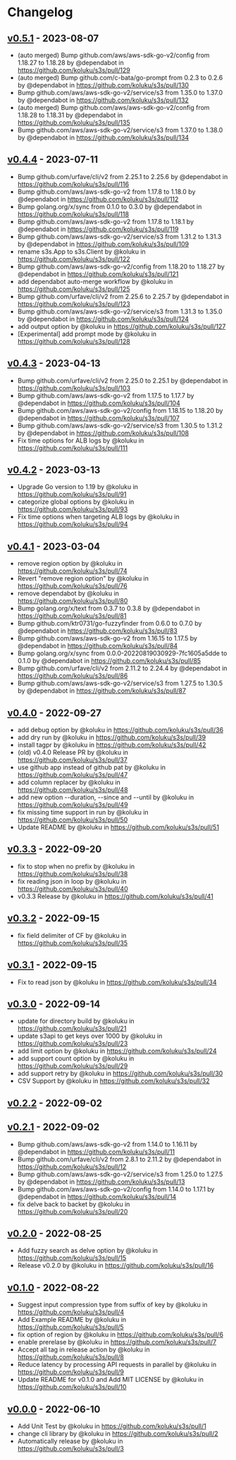 # Changelog

## [v0.5.1](https://github.com/koluku/s3s/compare/v0.5.0...v0.5.1) - 2023-08-07
- (auto merged) Bump github.com/aws/aws-sdk-go-v2/config from 1.18.27 to 1.18.28 by @dependabot in https://github.com/koluku/s3s/pull/129
- (auto merged) Bump github.com/c-bata/go-prompt from 0.2.3 to 0.2.6 by @dependabot in https://github.com/koluku/s3s/pull/130
- Bump github.com/aws/aws-sdk-go-v2/service/s3 from 1.35.0 to 1.37.0 by @dependabot in https://github.com/koluku/s3s/pull/132
- (auto merged) Bump github.com/aws/aws-sdk-go-v2/config from 1.18.28 to 1.18.31 by @dependabot in https://github.com/koluku/s3s/pull/135
- Bump github.com/aws/aws-sdk-go-v2/service/s3 from 1.37.0 to 1.38.0 by @dependabot in https://github.com/koluku/s3s/pull/134

## [v0.4.4](https://github.com/koluku/s3s/compare/v0.4.3...v0.4.4) - 2023-07-11
- Bump github.com/urfave/cli/v2 from 2.25.1 to 2.25.6 by @dependabot in https://github.com/koluku/s3s/pull/116
- Bump github.com/aws/aws-sdk-go-v2 from 1.17.8 to 1.18.0 by @dependabot in https://github.com/koluku/s3s/pull/112
- Bump golang.org/x/sync from 0.1.0 to 0.3.0 by @dependabot in https://github.com/koluku/s3s/pull/118
- Bump github.com/aws/aws-sdk-go-v2 from 1.17.8 to 1.18.1 by @dependabot in https://github.com/koluku/s3s/pull/119
- Bump github.com/aws/aws-sdk-go-v2/service/s3 from 1.31.2 to 1.31.3 by @dependabot in https://github.com/koluku/s3s/pull/109
- rename s3s.App to s3s.Client by @koluku in https://github.com/koluku/s3s/pull/122
- Bump github.com/aws/aws-sdk-go-v2/config from 1.18.20 to 1.18.27 by @dependabot in https://github.com/koluku/s3s/pull/121
- add dependabot auto-merge workflow by @koluku in https://github.com/koluku/s3s/pull/125
- Bump github.com/urfave/cli/v2 from 2.25.6 to 2.25.7 by @dependabot in https://github.com/koluku/s3s/pull/123
- Bump github.com/aws/aws-sdk-go-v2/service/s3 from 1.31.3 to 1.35.0 by @dependabot in https://github.com/koluku/s3s/pull/124
- add output option by @koluku in https://github.com/koluku/s3s/pull/127
- [Experimental] add prompt mode by @koluku in https://github.com/koluku/s3s/pull/128

## [v0.4.3](https://github.com/koluku/s3s/compare/v0.4.2...v0.4.3) - 2023-04-13
- Bump github.com/urfave/cli/v2 from 2.25.0 to 2.25.1 by @dependabot in https://github.com/koluku/s3s/pull/103
- Bump github.com/aws/aws-sdk-go-v2 from 1.17.5 to 1.17.7 by @dependabot in https://github.com/koluku/s3s/pull/104
- Bump github.com/aws/aws-sdk-go-v2/config from 1.18.15 to 1.18.20 by @dependabot in https://github.com/koluku/s3s/pull/107
- Bump github.com/aws/aws-sdk-go-v2/service/s3 from 1.30.5 to 1.31.2 by @dependabot in https://github.com/koluku/s3s/pull/108
- Fix time options for ALB logs by @koluku in https://github.com/koluku/s3s/pull/111

## [v0.4.2](https://github.com/koluku/s3s/compare/v0.4.1...v0.4.2) - 2023-03-13
- Upgrade Go version to 1.19 by @koluku in https://github.com/koluku/s3s/pull/91
- categorize global options by @koluku in https://github.com/koluku/s3s/pull/93
- Fix time options when targeting ALB logs by @koluku in https://github.com/koluku/s3s/pull/94

## [v0.4.1](https://github.com/koluku/s3s/compare/v0.4.0...v0.4.1) - 2023-03-04
- remove region option by @koluku in https://github.com/koluku/s3s/pull/74
- Revert "remove region option" by @koluku in https://github.com/koluku/s3s/pull/76
- remove dependabot by @koluku in https://github.com/koluku/s3s/pull/80
- Bump golang.org/x/text from 0.3.7 to 0.3.8 by @dependabot in https://github.com/koluku/s3s/pull/81
- Bump github.com/ktr0731/go-fuzzyfinder from 0.6.0 to 0.7.0 by @dependabot in https://github.com/koluku/s3s/pull/83
- Bump github.com/aws/aws-sdk-go-v2 from 1.16.15 to 1.17.5 by @dependabot in https://github.com/koluku/s3s/pull/84
- Bump golang.org/x/sync from 0.0.0-20220819030929-7fc1605a5dde to 0.1.0 by @dependabot in https://github.com/koluku/s3s/pull/85
- Bump github.com/urfave/cli/v2 from 2.11.2 to 2.24.4 by @dependabot in https://github.com/koluku/s3s/pull/86
- Bump github.com/aws/aws-sdk-go-v2/service/s3 from 1.27.5 to 1.30.5 by @dependabot in https://github.com/koluku/s3s/pull/87

## [v0.4.0](https://github.com/koluku/s3s/compare/v0.3.3...v0.4.0) - 2022-09-27
- add debug option by @koluku in https://github.com/koluku/s3s/pull/36
- add dry run by @koluku in https://github.com/koluku/s3s/pull/39
- install tagpr by @koluku in https://github.com/koluku/s3s/pull/42
- (old) v0.4.0 Release PR by @koluku in https://github.com/koluku/s3s/pull/37
- use github app instead of github pat by @koluku in https://github.com/koluku/s3s/pull/47
- add column replacer by @koluku in https://github.com/koluku/s3s/pull/48
- add new option --duration, --since and --until by @koluku in https://github.com/koluku/s3s/pull/49
- fix missing time support in run by @koluku in https://github.com/koluku/s3s/pull/50
- Update README by @koluku in https://github.com/koluku/s3s/pull/51

## [v0.3.3](https://github.com/koluku/s3s/compare/v0.3.2...v0.3.3) - 2022-09-20
- fix to stop when no prefix by @koluku in https://github.com/koluku/s3s/pull/38
- fix reading json in loop by @koluku in https://github.com/koluku/s3s/pull/40
- v0.3.3 Release by @koluku in https://github.com/koluku/s3s/pull/41

## [v0.3.2](https://github.com/koluku/s3s/compare/v0.3.1...v0.3.2) - 2022-09-15
- fix field delimiter of CF by @koluku in https://github.com/koluku/s3s/pull/35

## [v0.3.1](https://github.com/koluku/s3s/compare/v0.3.0...v0.3.1) - 2022-09-15
- Fix to read json by @koluku in https://github.com/koluku/s3s/pull/34

## [v0.3.0](https://github.com/koluku/s3s/compare/v0.2.2...v0.3.0) - 2022-09-14
- update for directory build by @koluku in https://github.com/koluku/s3s/pull/21
- update s3api to get keys over 1000 by @koluku in https://github.com/koluku/s3s/pull/23
- add limit option by @koluku in https://github.com/koluku/s3s/pull/24
- add support count option by @koluku in https://github.com/koluku/s3s/pull/29
- add support retry by @koluku in https://github.com/koluku/s3s/pull/30
- CSV Support by @koluku in https://github.com/koluku/s3s/pull/32

## [v0.2.2](https://github.com/koluku/s3s/compare/v0.2.1...v0.2.2) - 2022-09-02

## [v0.2.1](https://github.com/koluku/s3s/compare/v0.2.0...v0.2.1) - 2022-09-02
- Bump github.com/aws/aws-sdk-go-v2 from 1.14.0 to 1.16.11 by @dependabot in https://github.com/koluku/s3s/pull/11
- Bump github.com/urfave/cli/v2 from 2.8.1 to 2.11.2 by @dependabot in https://github.com/koluku/s3s/pull/12
- Bump github.com/aws/aws-sdk-go-v2/service/s3 from 1.25.0 to 1.27.5 by @dependabot in https://github.com/koluku/s3s/pull/13
- Bump github.com/aws/aws-sdk-go-v2/config from 1.14.0 to 1.17.1 by @dependabot in https://github.com/koluku/s3s/pull/14
- fix delve back to backet by @koluku in https://github.com/koluku/s3s/pull/20

## [v0.2.0](https://github.com/koluku/s3s/compare/v0.1.0...v0.2.0) - 2022-08-25
- Add fuzzy search as delve option by @koluku in https://github.com/koluku/s3s/pull/15
- Release v0.2.0 by @koluku in https://github.com/koluku/s3s/pull/16

## [v0.1.0](https://github.com/koluku/s3s/compare/v0.0.0...v0.1.0) - 2022-08-22
- Suggest input compression type from suffix of key by @koluku in https://github.com/koluku/s3s/pull/4
- Add Example README by @koluku in https://github.com/koluku/s3s/pull/5
- fix option  of region by @koluku in https://github.com/koluku/s3s/pull/6
- enable prerelase by @koluku in https://github.com/koluku/s3s/pull/7
- Accept all tag in release action by @koluku in https://github.com/koluku/s3s/pull/8
- Reduce latency by processing API requests in parallel by @koluku in https://github.com/koluku/s3s/pull/9
- Update README for v0.1.0 and Add MIT LICENSE by @koluku in https://github.com/koluku/s3s/pull/10

## [v0.0.0](https://github.com/koluku/s3s/commits/v0.0.0) - 2022-06-10
- Add Unit Test by @koluku in https://github.com/koluku/s3s/pull/1
- change cli library by @koluku in https://github.com/koluku/s3s/pull/2
- Automatically release by @koluku in https://github.com/koluku/s3s/pull/3
